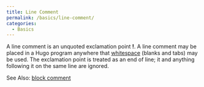 ```yaml
---
title: Line Comment
permalink: /basics/line-comment/
categories: 
  - Basics
---
```


A line comment is an unquoted exclamation point **!**. A line comment
may be placed in a Hugo program anywhere that
[whitespace](definitions/whitespace/) (blanks and tabs) may be used. The
exclamation point is treated as an end of line; it and anything
following it on the same line are ignored.

See Also: [block comment](basics/block-comment/)
